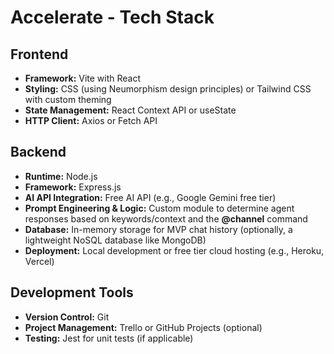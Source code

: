 # Accelerate - Tech Stack

## Frontend
- **Framework:** Vite with React
- **Styling:** CSS (using Neumorphism design principles) or Tailwind CSS with custom theming
- **State Management:** React Context API or useState
- **HTTP Client:** Axios or Fetch API

## Backend
- **Runtime:** Node.js
- **Framework:** Express.js
- **AI API Integration:** Free AI API (e.g., Google Gemini free tier)
- **Prompt Engineering & Logic:** Custom module to determine agent responses based on keywords/context and the **@channel** command
- **Database:** In-memory storage for MVP chat history (optionally, a lightweight NoSQL database like MongoDB)
- **Deployment:** Local development or free tier cloud hosting (e.g., Heroku, Vercel)

## Development Tools
- **Version Control:** Git
- **Project Management:** Trello or GitHub Projects (optional)
- **Testing:** Jest for unit tests (if applicable)
